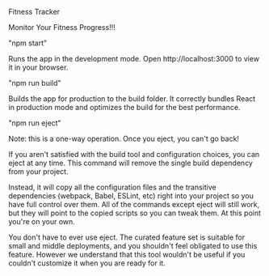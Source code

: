 Fitness Tracker

Monitor Your Fitness Progress!!!


"npm start"

Runs the app in the development mode.
Open http://localhost:3000 to view it in your browser.

"npm run build"

Builds the app for production to the build folder.
It correctly bundles React in production mode and optimizes the build for the best performance.

"npm run eject"

Note: this is a one-way operation. Once you eject, you can't go back!

If you aren't satisfied with the build tool and configuration choices, you can eject at any time. This command will remove the single build dependency from your project.

Instead, it will copy all the configuration files and the transitive dependencies (webpack, Babel, ESLint, etc) right into your project so you have full control over them. All of the commands except eject will still work, but they will point to the copied scripts so you can tweak them. At this point you're on your own.

You don't have to ever use eject. The curated feature set is suitable for small and middle deployments, and you shouldn't feel obligated to use this feature. However we understand that this tool wouldn't be useful if you couldn't customize it when you are ready for it.
